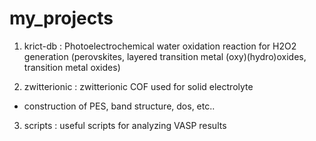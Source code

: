 # my_projects

1. krict-db
: Photoelectrochemical water oxidation reaction for H2O2 generation
(perovskites, layered transition metal (oxy)(hydro)oxides, transition metal oxides)


2. zwitterionic
: zwitterionic COF used for solid electrolyte
- construction of PES, band structure, dos, etc..


3. scripts
: useful scripts for analyzing VASP results
